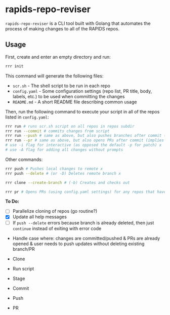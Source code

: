 # rapids-repo-reviser

`rapids-repo-reviser` is a CLI tool built with Golang that automates the process of making changes to all of the RAPIDS repos.

## Usage

First, create and enter an empty directory and run:

```sh
rrr init
```

This command will generate the following files:

- `scr.sh` - The shell script to be run in each repo
- `config.yaml` - Some configuration settings (repo list, PR title, body, labels, etc.) to be used when committing the changes
- `README.md` - A short README file describing common usage

Then, run the following command to execute your script in all of the repos listed in `config.yaml`:

```sh
rrr run # runs scr.sh script on all repos in repos subdir
rrr run --commit # commits changes from script
rrr run --push # same as above, but also pushes branches after commit (implies --commit)
rrr run --pr # same as above, but also opens PRs after commit (implies --push)
# use -i flag for interactive (as opposed the default -p for patch) x
# use -A flag for adding all changes without prompts
```

Other commands:

```sh
rrr push # Pushes local changes to remote x
rrr push --delete # (or -D) Deletes remote branch x
```

```sh
rrr clone --create-branch # (-b) Creates and checks out
```

```sh
rrr pr # Opens PRs (using config.yaml settings) for any repos that have outstanding changes in their directory
```

**To Do:**

- [ ] Parallelize cloning of repos (go routine?)
- [x] Update all help messages
- [ ] If `push --delete` errors because branch is already deleted, then just `continue` instead of exiting with error code

- Handle case where: changes are committed/pushed & PRs are already opened & user needs to push updates without deleting existing branch/PR

- Clone
- Run script
- Stage
- Commit
- Push
- PR
